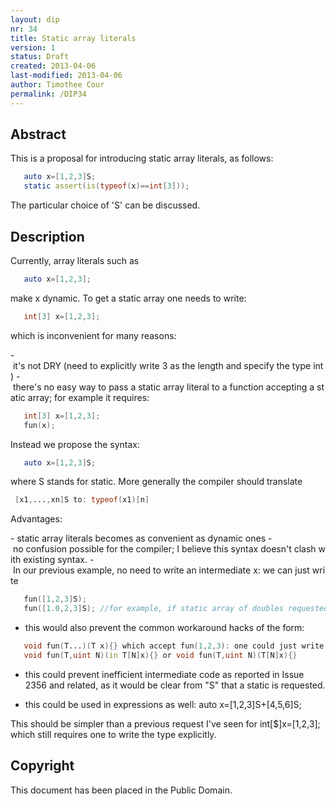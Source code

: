 ```yaml
---
layout: dip
nr: 34
title: Static array literals
version: 1
status: Draft
created: 2013-04-06
last-modified: 2013-04-06
author: Timothee Cour
permalink: /DIP34
---
```


Abstract
--------

This is a proposal for introducing static array literals, as follows:

```d
   auto x=[1,2,3]S; 
   static assert(is(typeof(x)==int[3]));
```

The particular choice of 'S' can be discussed.

Description
-----------

Currently, array literals such as

```d
   auto x=[1,2,3];
```

make x dynamic. To get a static array one needs to write:

```d
   int[3] x=[1,2,3];
```

which is inconvenient for many reasons:

 - it's not DRY (need to explicitly write 3 as the length and specify the type int)
 - there's no easy way to pass a static array literal to a function accepting a static array; for example it requires:

```d
   int[3] x=[1,2,3]; 
   fun(x);
```

Instead we propose the syntax:

```d
   auto x=[1,2,3]S; 
```

where S stands for static. More generally the compiler should translate

```d
 [x1,...,xn]S to: typeof(x1)[n]
```

Advantages:

 - static array literals becomes as convenient as dynamic ones
 - no confusion possible for the compiler; I believe this syntax doesn't clash with existing syntax.
 - In our previous example, no need to write an intermediate x: we can just write 

```d
   fun([1,2,3]S);
   fun([1.0,2,3]S); //for example, if static array of doubles requested 
```

-   this would also prevent the common workaround hacks of the form:

```d
   void fun(T...)(T x){} which accept fun(1,2,3): one could just write:
   void fun(T,uint N)(in T[N]x){} or void fun(T,uint N)(T[N]x){}
```

-   this could prevent inefficient intermediate code as reported in
    Issue 2356 and related, as it would be clear from "S" that a static
    is requested.


-   this could be used in expressions as well: auto
    x=\[1,2,3\]S+\[4,5,6\]S;

This should be simpler than a previous request I've seen for
int\[\$\]x=\[1,2,3\]; which still requires one to write the type
explicitly.

Copyright
---------

This document has been placed in the Public Domain.
